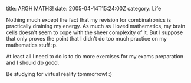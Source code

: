 title: ARGH MATHS!
date: 2005-04-14T15:24:00Z
category: Life

Nothing much except the fact that my revision for combinatronics is practically draining my energy. As much as I loved mathematics, my brain cells doesn't seem to cope with the sheer complexity of it. But I suppose that only proves the point that I didn't do too much practice on my mathematics stuff :p.

At least all I need to do is to do more exercises for my exams preparation and I should do good.

Be studying for virtual reality tommorrow! :)

